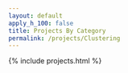 ```yaml
---
layout: default
apply_h_100: false
title: Projects By Category
permalink: /projects/Clustering
---
```


{% include projects.html %}